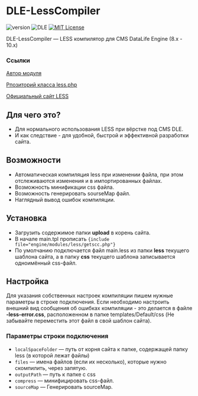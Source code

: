 # DLE-LessCompiler
![version](https://img.shields.io/badge/version-3.0.0-red.svg?style=flat-square "Version")
![DLE](https://img.shields.io/badge/DLE-8.x--10.x-green.svg?style=flat-square "DLE Version")
[![MIT License](https://img.shields.io/badge/license-MIT-blue.svg?style=flat-square)](https://github.com/dle-modules/DLE-LessCompiler/blob/master/LICENSE)

DLE-LessCompiler — LESS компилятор для CMS DataLife Engine (8.x - 10.x)

### Ссылки
[Автор модуля](http://pafnuty.name/ "ПафНутиЙ")

[Рпозиторий класса less.php](https://github.com/oyejorge/less.php "lessю.php")

[Официальный сайт LESS](http://lesscss.org/ "Официальный сайт LESS")

## Для чего это?
- Для нормального использования LESS при вёрстке под CMS DLE.
- И как следствие - для удобной, быстрой и эффективной разработки сайта.

## Возможности
- Автоматическая компиляция less при изменении файла, при этом отслеживаются изменения и в импортированных файлах.
- Возможность минификации css файла.
- Возможность генерировать sourseMap файл.
- Наглядный вывод ошибок компиляции.

## Установка
- Загрузить содержимое папки **upload** в корень сайта.
- В начале main.tpl прописать `{include file="engine/modules/less/getscc.php"}`
- По умолчанию подключается файл main.less из папки **less** текущего шаблона сайта, а в папку **css** текущего шаблона записывается одноимённый css-файл.

## Настройка
Для указания собственных настроек компиляции пишем нужные параметры в строке подключения.
Если необходимо настроить внешний вид сообщения об ошибках компиляции - это делается в файле **-less-error.css**, расположенном в папке templates/Default/css (Не забывайте переместить этот файл в свой шаблон сайта).

### Параметры строки подключения
- `localSpaceFolder` — путь от корня сайта к папке, содержащей папку less (в которой лежат файлы)
- `files` — имена файлов (если их несколько), которые нужно скомпилить, через запятую.
- `outputPath` — путь к папке с css
- `compress` — минифицировать css-файл.
- `sourceMap` — Генерировать  sourceMap.
